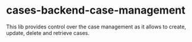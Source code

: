 # cases-backend-case-management

This lib provides control over the case management as it allows to create, update, delete and retrieve cases.
